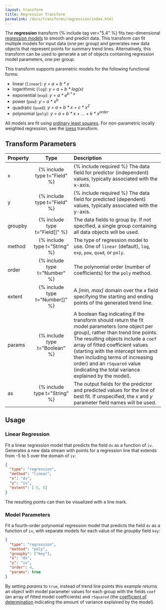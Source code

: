 ```yaml
---
layout: transform
title: Regression Transform
permalink: /docs/transforms/regression/index.html
---
```


The **regression** transform {% include tag ver="5.4" %} fits two-dimensional [regression models](https://en.wikipedia.org/wiki/Regression_analysis) to smooth and predict data. This transform can fit multiple models for input data (one per group) and generates new data objects that represent points for summary trend lines. Alternatively, this transform can be used to generate a set of objects containing regression model parameters, one per group.

This transform supports parametric models for the following functional forms:

* linear (`linear`): _y = a + b * x_
* logarithmic (`log`): _y = a + b * log(x)_
* exponential (`exp`): _y = a * e<sup>b * x</sup>_
* power (`pow`): _y = a * x<sup>b</sup>_
* quadratic (`quad`): _y = a + b * x + c * x<sup>2</sup>_
* polynomial (`poly`): _y = a + b * x + ... + k * x<sup>order</sup>_

All models are fit using [ordinary least squares](https://en.wikipedia.org/wiki/Ordinary_least_squares). For non-parametric locally weighted regression, see the [loess](../loess) transform.

## Transform Parameters

| Property            | Type                           | Description   |
| :------------------ | :----------------------------: | :------------ |
| x                   | {% include type t="Field" %}   | {% include required %} The data field for predictor (independent) values, typically associated with the x-axis.|
| y                   | {% include type t="Field" %}   | {% include required %} The data field for predicted (dependent) values, typically associated with the y-axis.|
| groupby             | {% include type t="Field[]" %} | The data fields to group by. If not specified, a single group containing all data objects will be used.|
| method              | {% include type t="String" %}  | The type of regression model to use. One of `linear` (default), `log`, `exp`, `pow`, `quad`, or `poly`.|
| order               | {% include type t="Number" %}  | The polynomial order (number of coefficients) for the `poly` method.|
| extent              | {% include type t="Number[]" %}| A _[min, max]_ domain over the _x_ field specifying the starting and ending points of the generated trend line.|
| params              | {% include type t="Boolean" %} | A boolean flag indicating if the transform should return the fit model parameters (one object per group), rather than trend line points. The resulting objects include a `coef` array of fitted coefficient values (starting with the intercept term and then including terms of increasing order) and an `rSquared` value (indicating the total variance explained by the model).|
| as                  | {% include type t="String" %}  | The output fields for the predictor and predicted values for the line of best fit. If unspecified, the _x_ and _y_ parameter field names will be used.|

## Usage

### Linear Regression

Fit a linear regression model that predicts the field `dv` as a function of `iv`. Generates a new data stream with points for a regression line that extends from -5 to 5 over the domain of `iv`:

```json
{
  "type": "regression",
  "method": "linear",
  "x": "dv",
  "y": "iv",
  "extent": [-5, 5]
}
```

The resulting points can then be visualized with a line mark.

### Model Parameters

Fit a fourth-order polynomial regression model that predicts the field `dv` as a function of `iv`, with separate models for each value of the _groupby_ field `key`:

```json
{
  "type": "regression",
  "method": "poly",
  "groupby": ["key"],
  "x": "dv",
  "y": "iv",
  "order": 4,
  "params": true
}
```

By setting _params_ to `true`, instead of trend line points this example returns an object with model parameter values for each group with the fields `coef` (an array of fitted model coefficients) and `rSquared` (the [coefficient of determination](https://en.wikipedia.org/wiki/Coefficient_of_determination) indicating the amount of variance explained by the model).
